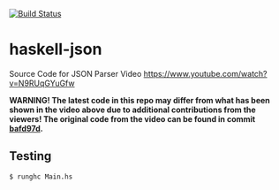 [![Build Status](https://github.com/tsoding/haskell-json/workflows/CI/badge.svg)](https://github.com/tsoding/haskell-json/actions)

# haskell-json

Source Code for JSON Parser Video <https://www.youtube.com/watch?v=N9RUqGYuGfw>

**WARNING! The latest code in this repo may differ from what has been
shown in the video above due to additional contributions from the
viewers! The original code from the video can be found in commit
[bafd97d](https://github.com/tsoding/haskell-json/commit/bafd97d96b792edd3e170525a7944b9f01de7e34).**

## Testing

```console
$ runghc Main.hs
```
